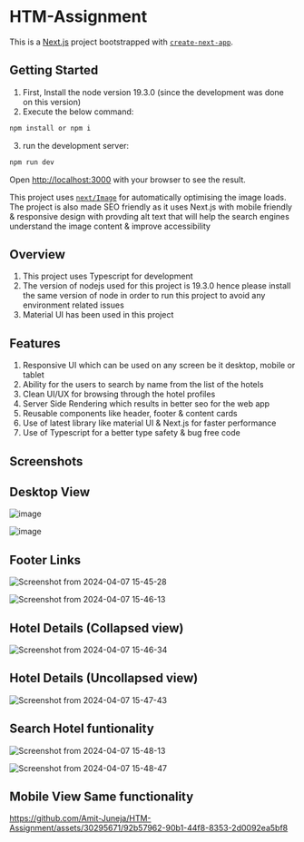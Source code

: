# HTM-Assignment

This is a [Next.js](https://nextjs.org/) project bootstrapped with [`create-next-app`](https://github.com/vercel/next.js/tree/canary/packages/create-next-app).

## Getting Started

1. First, Install the node version 19.3.0 (since the development was done on this version)
2. Execute the below command:

```bash
npm install or npm i
```
3. run the development server:

```bash
npm run dev
```

Open [http://localhost:3000](http://localhost:3000) with your browser to see the result.

This project uses [`next/Image`](https://nextjs.org/docs/pages/building-your-application/optimizing/images) for automatically optimising the image loads. The project is also made SEO friendly as it uses Next.js with mobile friendly & responsive design with provding alt text that will help the search engines understand the image content & improve accessibility

## Overview

1. This project uses Typescript for development
2. The version of nodejs used for this project is 19.3.0 hence please install the same version of node in order to run this project to avoid any environment related issues
3. Material UI has been used in this project

## Features

1. Responsive UI which can be used on any screen be it desktop, mobile or tablet
2. Ability for the users to search by name from the list of the hotels
3. Clean UI/UX for browsing through the hotel profiles
4. Server Side Rendering which results in better seo for the web app
5. Reusable components like header, footer & content cards
6. Use of latest library like material UI & Next.js for faster performance
7. Use of Typescript for a better type safety & bug free code

## Screenshots

## Desktop View
![image](https://github.com/Amit-Juneja/HTM-Assignment/assets/30295671/d5ba4193-ff58-4b1e-a3f1-e9bea83b87f6)

![image](https://github.com/Amit-Juneja/HTM-Assignment/assets/30295671/d6a81916-3f51-4987-a691-7f240f347d14)

## Footer Links
![Screenshot from 2024-04-07 15-45-28](https://github.com/Amit-Juneja/HTM-Assignment/assets/30295671/d922d08e-fe96-4bef-b416-46686aacdbf0)

![Screenshot from 2024-04-07 15-46-13](https://github.com/Amit-Juneja/HTM-Assignment/assets/30295671/c76912c1-0468-463d-91de-3a7dd07c5582)

## Hotel Details (Collapsed view)
![Screenshot from 2024-04-07 15-46-34](https://github.com/Amit-Juneja/HTM-Assignment/assets/30295671/393e95d9-54cf-49ce-bbfa-07542d00d5a4)

## Hotel Details (Uncollapsed view)
![Screenshot from 2024-04-07 15-47-43](https://github.com/Amit-Juneja/HTM-Assignment/assets/30295671/f28afb79-138c-4568-85a0-94e0f99ecc70)

## Search Hotel funtionality
![Screenshot from 2024-04-07 15-48-13](https://github.com/Amit-Juneja/HTM-Assignment/assets/30295671/16caf63c-dfcb-4eb5-80e0-391464f0ccf4)

![Screenshot from 2024-04-07 15-48-47](https://github.com/Amit-Juneja/HTM-Assignment/assets/30295671/ae876fcf-cc90-4d8d-adca-35311714a6f1)

## Mobile View Same functionality


https://github.com/Amit-Juneja/HTM-Assignment/assets/30295671/92b57962-90b1-44f8-8353-2d0092ea5bf8


